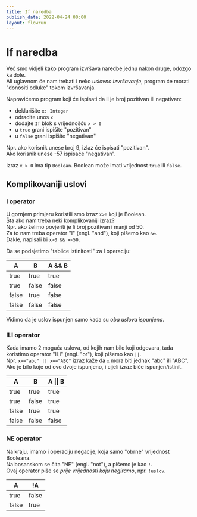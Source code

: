 ```yaml
---
title: If naredba
publish_date: 2022-04-24 00:00
layout: flowrun
---
```



# If naredba


Već smo vidjeli kako program izvršava naredbe jednu nakon druge, odozgo ka dole.  
Ali uglavnom će nam trebati i neko *uslovno izvršavanje*, program će morati "donositi odluke" tokom izvršavanja.  

Napravićemo program koji će ispisati da li je broj pozitivan ili negativan:
- deklarišite `x: Integer`
- odradite unos `x`
- dodajte `If` blok s vrijednošću `x > 0`
- u `true` grani ispišite "pozitivan"
- u `false` grani ispišite "negativan"

Npr. ako korisnik unese broj 9, izlaz će ispisati "pozitivan".  
Ako korisnik unese -57 ispisaće "negativan".

Izraz `x > 0` ima tip `Boolean`. Boolean može imati vrijednost `true` ili `false`.


<div>
    <div class="flowrun-instance flowrun--editable flowrun-layout-d-o"></div>
</div>



## Komplikovaniji uslovi

### I operator
U gornjem primjeru koristili smo izraz `x>0` koji je Boolean.  
Šta ako nam treba neki komplikovaniji izraz?  
Npr. ako želimo povjeriti je li broj pozitivan i manji od 50.  
Za to nam treba operator "I" (engl. "and"), koji pišemo kao `&&`.  
Dakle, napisali bi `x>0 && x<50`.

Da se podsjetimo "tablice istinitosti" za I operaciju:

<div class="pico">
<table class="striped">
<thead>
<tr>
<th>A</th>
<th>B</th>
<th>A &amp;&amp; B</th>
</tr>
</thead>
<tbody><tr>
<td>true</td>
<td>true</td>
<td>true</td>
</tr>
<tr>
<td>true</td>
<td>false</td>
<td>false</td>
</tr>
<tr>
<td>false</td>
<td>true</td>
<td>false</td>
</tr>
<tr>
<td>false</td>
<td>false</td>
<td>false</td>
</tr>
</tbody></table>
</div>

Vidimo da je uslov ispunjen samo kada su *oba uslova ispunjena*.

### ILI operator
Kada imamo 2 moguća uslova, od kojih nam bilo koji odgovara, 
tada koristimo operator "ILI" (engl. "or"), koji pišemo kao `||`.  
Npr. `x=="abc" || x=="ABC"` izraz kaže da `x` mora biti jednak "abc" ili "ABC".  
Ako je bilo koje od ovo dvoje ispunjeno, i cijeli izraz biće ispunjen/istinit.

<div class="pico">
<table class="striped">
<thead>
<tr>
<th>A</th>
<th>B</th>
<th>A || B</th>
</tr>
</thead>
<tbody>
<tr>
<td>true</td>
<td>true</td>
<td>true</td>
</tr>
<tr>
<td>true</td>
<td>false</td>
<td>true</td>
</tr>
<tr>
<td>false</td>
<td>true</td>
<td>true</td>
</tr>
<tr>
<td>false</td>
<td>false</td>
<td>false</td>
</tr>
</tbody>
</table>
</div>

### NE operator

Na kraju, imamo i operaciju negacije, koja samo "obrne" vrijednost Booleana.  
Na bosanskom se čita "NE" (engl. "not"), a pišemo je kao `!`.  
Ovaj operator piše se *prije vrijednosti koju negiramo*, npr. `!uslov`.

<div class="pico">
<table>
<thead>
<tr>
<th>A</th>
<th>!A</th>
</tr>
</thead>
<tbody>
<tr>
<td>true</td>
<td>false</td>
</tr>
<tr>
<td>false</td>
<td>true</td>
</tr>
</tbody>
</table>

</div>



